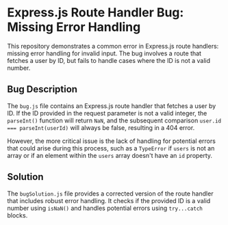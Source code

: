 # Express.js Route Handler Bug: Missing Error Handling

This repository demonstrates a common error in Express.js route handlers: missing error handling for invalid input.  The bug involves a route that fetches a user by ID, but fails to handle cases where the ID is not a valid number.

## Bug Description

The `bug.js` file contains an Express.js route handler that fetches a user by ID.  If the ID provided in the request parameter is not a valid integer, the `parseInt()` function will return `NaN`, and the subsequent comparison `user.id === parseInt(userId)` will always be false, resulting in a 404 error.

However, the more critical issue is the lack of handling for potential errors that could arise during this process, such as a `TypeError` if `users` is not an array or if an element within the `users` array doesn't have an `id` property.

## Solution

The `bugSolution.js` file provides a corrected version of the route handler that includes robust error handling.  It checks if the provided ID is a valid number using `isNaN()` and handles potential errors using `try...catch` blocks.